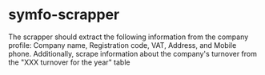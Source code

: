 # symfo-scrapper
The scrapper should extract the following information from the company profile: Company name, Registration code, VAT, Address, and Mobile phone. Additionally, scrape information about the company's turnover from the "XXX turnover for the year" table
